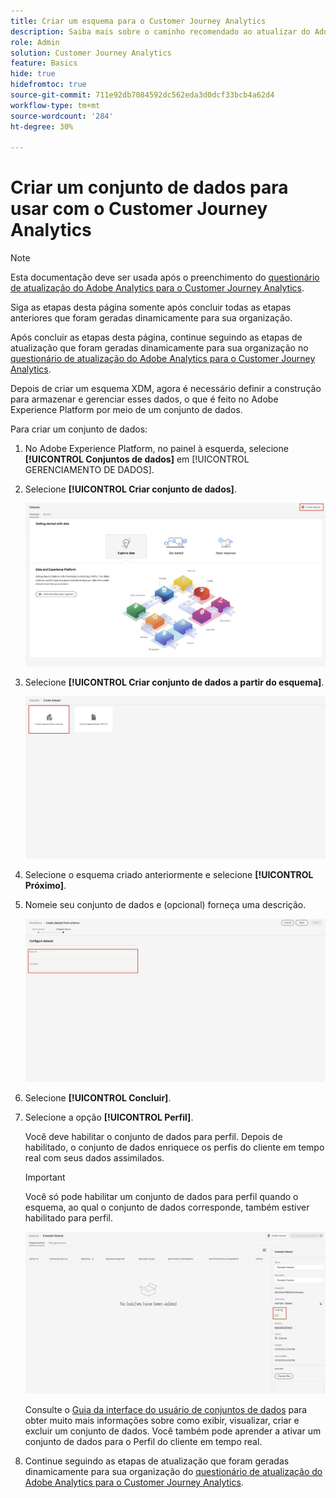 ```yaml
---
title: Criar um esquema para o Customer Journey Analytics
description: Saiba mais sobre o caminho recomendado ao atualizar do Adobe Analytics para o Customer Journey Analytics
role: Admin
solution: Customer Journey Analytics
feature: Basics
hide: true
hidefromtoc: true
source-git-commit: 711e92db7084592dc562eda3d0dcf33bcb4a62d4
workflow-type: tm+mt
source-wordcount: '284'
ht-degree: 30%

---
```


# Criar um conjunto de dados para usar com o Customer Journey Analytics

>[!NOTE]
>
>Esta documentação deve ser usada após o preenchimento do [questionário de atualização do Adobe Analytics para o Customer Journey Analytics](https://gigazelle.github.io/cja-ttv/).
> 
>Siga as etapas desta página somente após concluir todas as etapas anteriores que foram geradas dinamicamente para sua organização.
>
>Após concluir as etapas desta página, continue seguindo as etapas de atualização que foram geradas dinamicamente para sua organização no [questionário de atualização do Adobe Analytics para o Customer Journey Analytics](https://gigazelle.github.io/cja-ttv/).

<!-- Should we single source this instead of duplicate it? The following steps were copied from: /help/data-ingestion/aepwebsdk.md-->

Depois de criar um esquema XDM, agora é necessário definir a construção para armazenar e gerenciar esses dados, o que é feito no Adobe Experience Platform por meio de um conjunto de dados.

Para criar um conjunto de dados:

1. No Adobe Experience Platform, no painel à esquerda, selecione **[!UICONTROL Conjuntos de dados]** em [!UICONTROL GERENCIAMENTO DE DADOS].

1. Selecione **[!UICONTROL Criar conjunto de dados]**.

   ![Criar conjunto de dados](assets/create-dataset.png)

1. Selecione **[!UICONTROL Criar conjunto de dados a partir do esquema]**.

   ![Criar conjunto de dados a partir do esquema](assets/create-dataset-from-schema.png)

1. Selecione o esquema criado anteriormente e selecione **[!UICONTROL Próximo]**.

1. Nomeie seu conjunto de dados e (opcional) forneça uma descrição.

   ![Nome do conjunto de dados](assets/name-your-datatest.png)

1. Selecione **[!UICONTROL Concluir]**.

1. Selecione a opção **[!UICONTROL Perfil]**.

   Você deve habilitar o conjunto de dados para perfil. Depois de habilitado, o conjunto de dados enriquece os perfis do cliente em tempo real com seus dados assimilados.

   >[!IMPORTANT]
   >
   >    Você só pode habilitar um conjunto de dados para perfil quando o esquema, ao qual o conjunto de dados corresponde, também estiver habilitado para perfil.

   ![Habilitar esquema para perfil](assets/aepwebsdk-dataset-profile.png)

   Consulte o [Guia da interface do usuário de conjuntos de dados](https://experienceleague.adobe.com/docs/experience-platform/catalog/datasets/user-guide.html?lang=pt-BR) para obter muito mais informações sobre como exibir, visualizar, criar e excluir um conjunto de dados. Você também pode aprender a ativar um conjunto de dados para o Perfil do cliente em tempo real.

1. Continue seguindo as etapas de atualização que foram geradas dinamicamente para sua organização do [questionário de atualização do Adobe Analytics para o Customer Journey Analytics](https://gigazelle.github.io/cja-ttv/).

